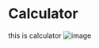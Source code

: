 # Calculator
this is calculator
![image](https://user-images.githubusercontent.com/122767399/216253951-843b76ac-1f0e-49c7-b496-ed938572490b.png)
